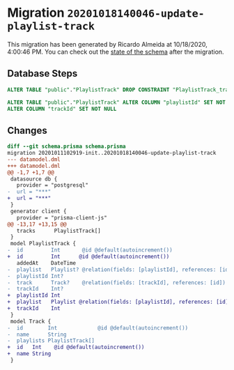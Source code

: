 # Migration `20201018140046-update-playlist-track`

This migration has been generated by Ricardo Almeida at 10/18/2020, 4:00:46 PM.
You can check out the [state of the schema](./schema.prisma) after the migration.

## Database Steps

```sql
ALTER TABLE "public"."PlaylistTrack" DROP CONSTRAINT "PlaylistTrack_trackId_fkey"

ALTER TABLE "public"."PlaylistTrack" ALTER COLUMN "playlistId" SET NOT NULL,
ALTER COLUMN "trackId" SET NOT NULL
```

## Changes

```diff
diff --git schema.prisma schema.prisma
migration 20201011102919-init..20201018140046-update-playlist-track
--- datamodel.dml
+++ datamodel.dml
@@ -1,7 +1,7 @@
 datasource db {
   provider = "postgresql"
-  url = "***"
+  url = "***"
 }
 generator client {
   provider = "prisma-client-js"
@@ -13,17 +13,15 @@
   tracks      PlaylistTrack[]
 }
 model PlaylistTrack {
-  id         Int       @id @default(autoincrement())
+  id         Int      @id @default(autoincrement())
   addedAt    DateTime
-  playlist   Playlist? @relation(fields: [playlistId], references: [id])
-  playlistId Int?
-  track      Track?    @relation(fields: [trackId], references: [id])
-  trackId    Int?
+  playlistId Int
+  playlist   Playlist @relation(fields: [playlistId], references: [id])
+  trackId    Int
 }
 model Track {
-  id        Int             @id @default(autoincrement())
-  name      String
-  playlists PlaylistTrack[]
+  id   Int    @id @default(autoincrement())
+  name String
 }
```


